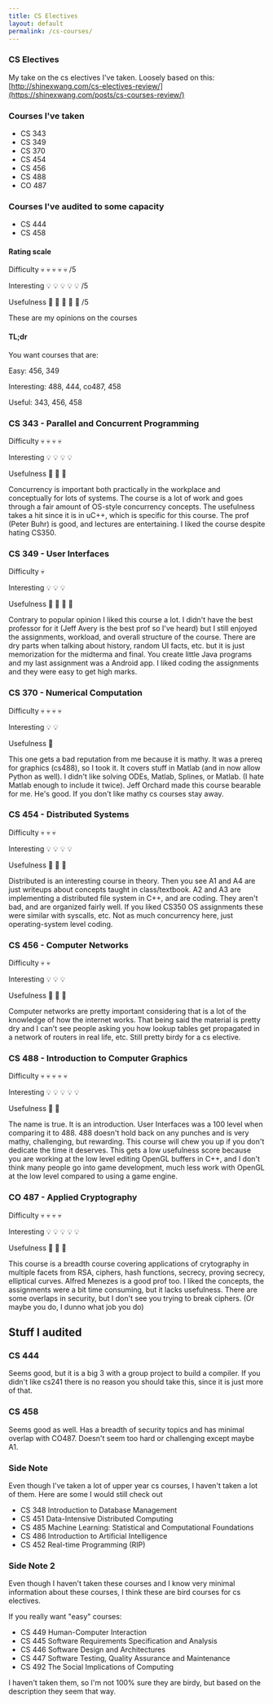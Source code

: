 ```yaml
---
title: CS Electives
layout: default
permalink: /cs-courses/
---
```


### CS Electives

My take on the cs electives I've taken. Loosely based on this: [http://shinexwang.com/cs-electives-review/](https://shinexwang.com/posts/cs-courses-review/)

### Courses I've taken

- CS 343
- CS 349
- CS 370
- CS 454
- CS 456
- CS 488
- CO 487

### Courses I've audited to some capacity

- CS 444
- CS 458

#### Rating scale
Difficulty 💀 💀 💀 💀 💀 /5

Interesting 💡 💡 💡 💡 💡 /5

Usefulness 🔨 🔨 🔨 🔨 🔨 /5

These are my opinions on the courses

#### TL;dr

You want courses that are:

Easy: 456, 349

Interesting: 488, 444, co487, 458

Useful: 343, 456, 458

### CS 343 - Parallel and Concurrent Programming

Difficulty 💀 💀 💀 💀

Interesting 💡 💡 💡 💡

Usefulness 🔨 🔨 🔨

Concurrency is important both practically in the workplace and conceptually for lots of systems. The course is a lot of work and goes through a fair amount of OS-style concurrency concepts. The usefulness takes a hit since it is in uC++, which is specific for this course. The prof (Peter Buhr) is good, and lectures are entertaining. I liked the course despite hating CS350.

### CS 349 - User Interfaces

Difficulty 💀

Interesting 💡 💡 💡

Usefulness 🔨 🔨 🔨 🔨

Contrary to popular opinion I liked this course a lot. I didn't have the best professor for it (Jeff Avery is the best prof so I've heard) but I still enjoyed the assignments, workload, and overall structure of the course. There are dry parts when talking about history, random UI facts, etc. but it is just memorization for the midterma and final. You create little Java programs and my last assignment was a Android app. I liked coding the assignments and they were easy to get high marks.

### CS 370 - Numerical Computation

Difficulty 💀 💀 💀 💀

Interesting 💡 💡

Usefulness 🔨

This one gets a bad reputation from me because it is mathy. It was a prereq for graphics (cs488), so I took it. It covers stuff in Matlab (and in now allow Python as well). I didn't like solving ODEs, Matlab, Splines, or Matlab. (I hate Matlab enough to include it twice). Jeff Orchard made this course bearable for me. He's good. If you don't like mathy cs courses stay away.

### CS 454 - Distributed Systems

Difficulty 💀 💀 💀

Interesting 💡 💡 💡 💡

Usefulness 🔨 🔨 🔨

Distributed is an interesting course in theory. Then you see A1 and A4 are just writeups about concepts taught in class/textbook. A2 and A3 are implementing a distributed file system in C++, and are coding. They aren't bad, and are organized fairly well. If you liked CS350 OS assignments these were similar with syscalls, etc. Not as much concurrency here, just operating-system level coding.

### CS 456 - Computer Networks

Difficulty 💀 💀

Interesting 💡 💡 💡

Usefulness 🔨 🔨 🔨

Computer networks are pretty important considering that is a lot of the knowledge of how the internet works. That being said the material is pretty dry and I can't see people asking you how lookup tables get propagated in a network of routers in real life, etc. Still pretty birdy for a cs elective.

### CS 488 - Introduction to Computer Graphics

Difficulty 💀 💀 💀 💀 💀

Interesting 💡 💡 💡 💡 💡

Usefulness 🔨 🔨

The name is true. It is an introduction. User Interfaces was a 100 level when comparing it to 488. 488 doesn't hold back on any punches and is very mathy, challenging, but rewarding. This course will chew you up if you don't dedicate the time it deserves. This gets a low usefulness score because you are working at the low level editing OpenGL buffers in C++, and I don't think many people go into game development, much less work with OpenGL at the low level compared to using a game engine.

### CO 487 - Applied Cryptography

Difficulty 💀 💀 💀 💀

Interesting 💡 💡 💡 💡 💡

Usefulness 🔨 🔨 🔨

This course is a breadth course covering applications of crytography in multiple facets from RSA, ciphers, hash functions, secrecy, proving secrecy, elliptical curves. Alfred Menezes is a good prof too. I liked the concepts, the assignments were a bit time consuming, but it lacks usefulness. There are some overlaps in security, but I don't see you trying to break ciphers. (Or maybe you do, I dunno what job you do)

## Stuff I audited

### CS 444

Seems good, but it is a big 3 with a group project to build a compiler. If you didn't like cs241 there is no reason you should take this, since it is just more of that.

### CS 458

Seems good as well. Has a breadth of security topics and has minimal overlap with CO487. Doesn't seem too hard or challenging except maybe A1.

### Side Note

Even though I've taken a lot of upper year cs courses, I haven't taken a lot of them. Here are some I would still check out

- CS 348 Introduction to Database Management
- CS 451 Data-Intensive Distributed Computing
- CS 485 Machine Learning: Statistical and Computational Foundations
- CS 486 Introduction to Artificial Intelligence
- CS 452 Real-time Programming (RIP)

### Side Note 2

Even though I haven't taken these courses and I know very minimal information about these courses, I think these are bird courses for cs electives.

If you really want "easy" courses:

- CS 449 Human-Computer Interaction
- CS 445 Software Requirements Specification and Analysis
- CS 446 Software Design and Architectures
- CS 447 Software Testing, Quality Assurance and Maintenance
- CS 492 The Social Implications of Computing

I haven't taken them, so I'm not 100% sure they are birdy, but based on the description they seem that way.
